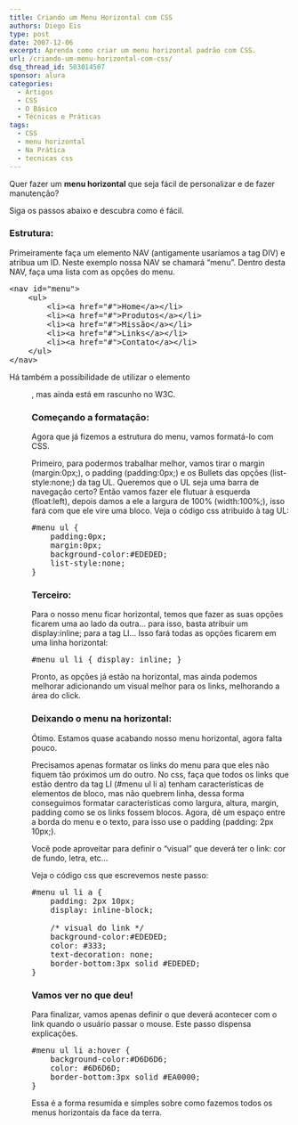 ```yaml
---
title: Criando um Menu Horizontal com CSS
authors: Diego Eis
type: post
date: 2007-12-06
excerpt: Aprenda como criar um menu horizontal padrão com CSS.
url: /criando-um-menu-horizontal-com-css/
dsq_thread_id: 503014507
sponsor: alura
categories:
  - Artigos
  - CSS
  - O Básico
  - Técnicas e Práticas
tags:
  - CSS
  - menu horizontal
  - Na Prática
  - tecnicas css
---
```


<div class="tb-article-banner">
<script async type='text/javascript' src='//s.clickiocdn.com/t/common_258.js'></script>
<script class='__lxGc__' type='text/javascript'>
((__lxGc__=window.__lxGc__||{'s':{},'b':0})['s']['_210746']=__lxGc__['s']['_210746']||{'b':{}})['b']['_609152']={'i':__lxGc__.b++};
</script>
</div>

Quer fazer um **menu horizontal** que seja fácil de personalizar e de fazer manutenção?
  
Siga os passos abaixo e descubra como é fácil.

### Estrutura:

Primeiramente faça um elemento NAV (antigamente usaríamos a tag DIV) e atribua um ID. Neste exemplo nossa NAV se chamará &#8220;menu&#8221;. Dentro desta NAV, faça uma lista com as opções do menu.

<pre class="lang-html">&lt;nav id="menu"&gt;
	&lt;ul&gt;
		&lt;li&gt;&lt;a href="#"&gt;Home&lt;/a&gt;&lt;/li&gt;
		&lt;li&gt;&lt;a href="#"&gt;Produtos&lt;/a&gt;&lt;/li&gt;
		&lt;li&gt;&lt;a href="#"&gt;Missão&lt;/a&gt;&lt;/li&gt;
		&lt;li&gt;&lt;a href="#"&gt;Links&lt;/a&gt;&lt;/li&gt;
		&lt;li&gt;&lt;a href="#"&gt;Contato&lt;/a&gt;&lt;/li&gt;
	&lt;/ul&gt;
&lt;/nav&gt;
</pre>

Há também a possibilidade de utilizar o elemento **<menu>**, mas ainda está em rascunho no W3C.

### Começando a formatação:

Agora que já fizemos a estrutura do menu, vamos formatá-lo com CSS.

Primeiro, para podermos trabalhar melhor, vamos tirar o margin (margin:0px;), o padding (padding:0px;) e os Bullets das opções (list-style:none;) da tag UL. Queremos que o UL seja uma barra de navegação certo? Então vamos fazer ele flutuar à esquerda (float:left), depois damos a ele a largura de 100% (width:100%;), isso fará com que ele vire uma bloco. Veja o código css atribuído à tag UL:

<pre class="lang-css">#menu ul {
	padding:0px;
	margin:0px;
	background-color:#EDEDED;
	list-style:none;
}
</pre>

### Terceiro:

Para o nosso menu ficar horizontal, temos que fazer as suas opções ficarem uma ao lado da outra&#8230; para isso, basta atribuir um display:inline; para a tag LI&#8230; Isso fará todas as opções ficarem em uma linha horizontal:

<pre class="lang-css">#menu ul li { display: inline; }
</pre>

Pronto, as opções já estão na horizontal, mas ainda podemos melhorar adicionando um visual melhor para os links, melhorando a área do click.

### Deixando o menu na horizontal:

Ótimo. Estamos quase acabando nosso menu horizontal, agora falta pouco.
  
Precisamos apenas formatar os links do menu para que eles não fiquem tão próximos um do outro. No css, faça que todos os links que estão dentro da tag LI (#menu ul li a) tenham características de elementos de bloco, mas não quebrem linha, dessa forma conseguimos formatar características como largura, altura, margin, padding como se os links fossem blocos. Agora, dê um espaço entre a borda do menu e o texto, para isso use o padding (padding: 2px 10px;).

Você pode aproveitar para definir o &#8220;visual&#8221; que deverá ter o link: cor de fundo, letra, etc&#8230;

Veja o código css que escrevemos neste passo:

<pre class="lang-css">#menu ul li a {
	padding: 2px 10px;
	display: inline-block;

	/* visual do link */
	background-color:#EDEDED;
	color: #333;
	text-decoration: none;
	border-bottom:3px solid #EDEDED;
}
</pre>

### Vamos ver no que deu!

Para finalizar, vamos apenas definir o que deverá acontecer com o link quando o usuário passar o mouse. Este passo dispensa explicações.

<pre class="lang-css">#menu ul li a:hover {
	background-color:#D6D6D6;
	color: #6D6D6D;
	border-bottom:3px solid #EA0000;
}
</pre>

Essa é a forma resumida e simples sobre como fazemos todos os menus horizontais da face da terra.

 [1]: http://tableless.com.br/video-menu-horizontal-em-5-minutos
 [2]: http://campus.tableless.com.br/

